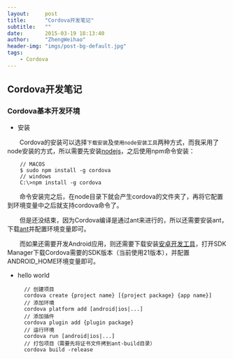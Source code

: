 ```yaml
---
layout:     post
title:      "Cordova开发笔记"
subtitle:   ""
date:       2015-03-19 18:13:40
author:     "ZhengWeihao"
header-img: "imgs/post-bg-default.jpg"
tags:
    - Cordova
---
```


Cordova开发笔记
---
### Cordova基本开发环境

* 安装

　　Cordova的安装可以选择`下载安装`及`使用node安装工具`两种方式，而我采用了node安装的方式，所以需要先安装[nodejs](https://nodejs.org "nodejs")，之后使用npm命令安装：

		// MACOS
		$ sudo npm install -g cordova
		// windows
		C:\>npm install -g cordova


　　命令安装完之后，在node目录下就会产生cordova的文件夹了，再将它配置到环境变量中之后就支持cordova命令了。

　　但是还没结束，因为Cordova编译是通过ant来进行的，所以还需要安装ant，下载[ant](http://ant.apache.org "ant")并配置环境变量即可。

　　而如果还需要开发Android应用，则还需要下载安装[安卓开发工具](http://developer.android.com/tools/help/adt.html "Android Development Tools")，打开SDK Manager下载Cordova需要的SDK版本（当前使用21版本），并配置ANDROID_HOME环境变量即可。

* hello world



		// 创建项目
		cordova create {project name} [{project package} {app name}]
		// 添加环境
		cordova platform add [android|ios|...]
		// 添加插件
		cordova plugin add {plugin package}
		// 运行环境
		cordova run [android|ios|...]
		// 打包项目（需要先将证书文件拷到ant-build目录）
		cordova build -release
